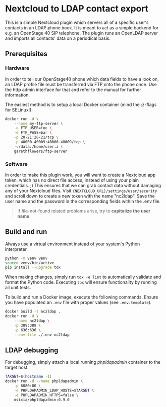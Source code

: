 # Nextcloud to LDAP contact export

This is a simple Nextcloud plugin which servers all of a specific user's
contacts in an LDAP phone book.
It is meant to act as a simple backend for e.g. an OpenStage 40 SIP telephone.
The plugin runs an OpenLDAP server and imports all contacts' data on a
periodical basis.

## Prerequisites

### Hardware

In order to tell our OpenStage40 phone which data fields to have a look on, an
LDAP profile file must be transferred via FTP onto the phone once. Use the http
admin interface for that and refer to the manual for further information.

The easiest method is to setup a local Docker container (mind the :z-flags for
SELinux!):

```sh
docker run -d \
    --name my-ftp-server \
    -e FTP_USER=foo \
    -e FTP_PASS=bar \
    -p 20-21:20-21/tcp \
    -p 40000-40009:40000-40009/tcp \
    -v/data:/home/user:z \
    garethflowers/ftp-server
```

### Software

In order to make this plugin work, you will want to create a Nextcloud app
token, which has no direct file access, instead of using your plain credentials.
;)
This ensures that we can grab contact data without damaging any of your
Nextcloud files. Visit `{NEXTCLOUD_URL}/settings/user/security` and scroll down
to create a new token with the name "nc2ldap". Save the user name and the
password in the corresponding fields within the .env file.

> If file-not-found related problems arise, try to **capitalize the user name**.

## Build and run

Always use a virtual environment instead of your system's Python interpreter.

```sh
python -m venv venv
source venv/bin/active
pip install --upgrade tox
```

When making changes, simply run `tox -e lint` to automatically validate and
format the Python code. Executing `tox` will ensure functionality by running all
unit tests.

To build and run a Docker image, execute the following commands. Ensure you have
populated an `.env` file with proper values (see `.env.template`).

```sh
docker build -t nc2ldap .
docker run -d \
    --name nc2ldap \
    -p 389:389 \
    -p 636:636 \
    --env-file ./.env nc2ldap
```

## LDAP debugging

For debugging, simply attach a local running *phpldapadmin* container to the
target host.

```sh
TARGET=$(hostname -I)
docker run -d --name phpldapadmin \
    -p 6080:80 \
    -e PHPLDAPADMIN_LDAP_HOSTS=$TARGET \
    -e PHPLDAPADMIN_HTTPS=false \
    osixia/phpldapadmin:0.9.0
```
